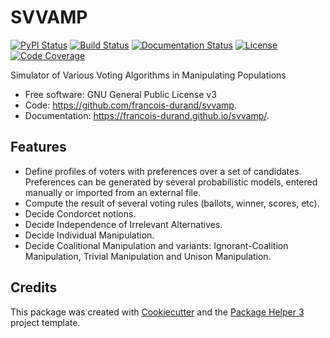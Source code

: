 # SVVAMP


[![PyPI Status](https://img.shields.io/pypi/v/svvamp.svg)](https://pypi.python.org/pypi/svvamp)
[![Build Status](https://github.com/francois-durand/svvamp/actions/workflows/build.yml/badge.svg?branch=master)](https://github.com/francois-durand/svvamp/actions?query=workflow%3Abuild)
[![Documentation Status](https://github.com/francois-durand/svvamp/actions/workflows/docs.yml/badge.svg?branch=master)](https://github.com/francois-durand/svvamp/actions?query=workflow%3Adocs)
[![License](https://img.shields.io/github/license/francois-durand/svvamp)](https://github.com/francois-durand/svvamp/blob/master/LICENSE)
[![Code Coverage](https://codecov.io/gh/francois-durand/svvamp/branch/master/graphs/badge.svg)](https://codecov.io/gh/francois-durand/svvamp/tree/master)

Simulator of Various Voting Algorithms in Manipulating Populations


- Free software: GNU General Public License v3
- Code: https://github.com/francois-durand/svvamp.
- Documentation: https://francois-durand.github.io/svvamp/.


## Features

- Define profiles of voters with preferences over a set of candidates. Preferences can be generated by several probabilistic models, entered manually or imported from an external file.
- Compute the result of several voting rules (ballots, winner, scores, etc).
- Decide Condorcet notions.
- Decide Independence of Irrelevant Alternatives.
- Decide Individual Manipulation.
- Decide Coalitional Manipulation and variants: Ignorant-Coalition Manipulation, Trivial Manipulation and Unison Manipulation.

## Credits

This package was created with [Cookiecutter][CC] and the [Package Helper 3][PH3] project template.

[CC]: https://github.com/audreyr/cookiecutter
[PH3]: https://balouf.github.io/package-helper-3/
